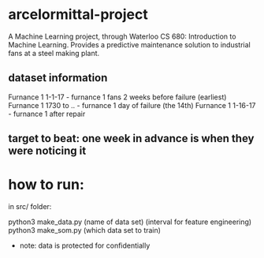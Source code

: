 # arcelormittal-project
A Machine Learning project, through Waterloo CS 680: Introduction to Machine Learning. Provides a predictive maintenance solution to industrial fans at a steel making plant.


## dataset information
Furnance 1 1-1-17 - furnance 1 fans 2 weeks before failure (earliest)
Furnance 1 1730 to .. - furnance 1 day of failure (the 14th)
Furnance 1 1-16-17 - furnance 1 after repair

## target to beat: one week in advance is when they were noticing it

# how to run:

in src/ folder:

python3 make_data.py (name of data set) (interval for feature engineering)
python3 make_som.py (which data set to train)

* note: data is protected for confidentially
